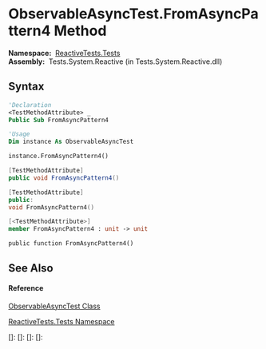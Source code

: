# ObservableAsyncTest.FromAsyncPattern4 Method

**Namespace:**  [ReactiveTests.Tests](ReactiveTests.Tests\ReactiveTests.Tests.md)  
**Assembly:**  Tests.System.Reactive (in Tests.System.Reactive.dll)

## Syntax

```vb
'Declaration
<TestMethodAttribute> _
Public Sub FromAsyncPattern4
```

```vb
'Usage
Dim instance As ObservableAsyncTest

instance.FromAsyncPattern4()
```

```csharp
[TestMethodAttribute]
public void FromAsyncPattern4()
```

```c++
[TestMethodAttribute]
public:
void FromAsyncPattern4()
```

```fsharp
[<TestMethodAttribute>]
member FromAsyncPattern4 : unit -> unit 
```

```jscript
public function FromAsyncPattern4()
```

## See Also

#### Reference

[ObservableAsyncTest Class](ObservableAsyncTest\ObservableAsyncTest.md)

[ReactiveTests.Tests Namespace](ReactiveTests.Tests\ReactiveTests.Tests.md)

[]: 
[]: 
[]: 
[]: 